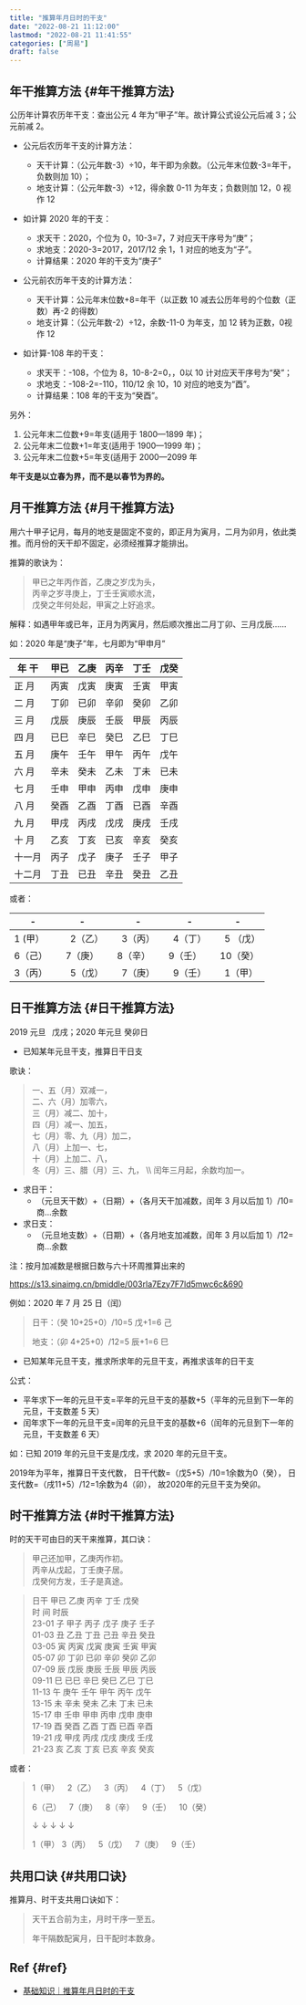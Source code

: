 ```yaml
---
title: "推算年月日时的干支"
date: "2022-08-21 11:12:00"
lastmod: "2022-08-21 11:41:55"
categories: ["周易"]
draft: false
---
```


## 年干推算方法 {#年干推算方法}

公历年计算农历年干支：查出公元 4 年为“甲子”年。故计算公式设公元后减 3；公元前减 2。

-   公元后农历年干支的计算方法：
    -   天干计算：（公元年数-3）÷10，年干即为余数。（公元年末位数-3=年干，负数则加 10）；
    -   地支计算：（公元年数-3）÷12，得余数 0-11 为年支；负数则加 12，0 视作 12
-   如计算 2020 年的干支：
    -   求天干：2020，个位为 0，10-3=7，7 对应天干序号为“庚”；
    -   求地支：2020-3=2017，2017/12 余 1，1 对应的地支为“子”。
    -   计算结果：2020 年的干支为“庚子”

-   公元前农历年干支的计算方法：
    -   天干计算：公元年末位数+8=年干（以正数 10 减去公历年号的个位数（正数）再-2 的得数）
    -   地支计算：（公元年数-2）÷12，余数-11-0 为年支，加 12 转为正数，0视作 12
-   如计算-108 年的干支：
    -   求天干：-108，个位为 8，10-8-2=0，，0以 10 计对应天干序号为“癸”；
    -   求地支：-108-2=-110，110/12 余 10，10 对应的地支为“酉”。
    -   计算结果：108 年的干支为“癸酉”。

另外：

1.  公元年末二位数+9=年支(适用于 1800—1899 年)；
2.  公元年末二位数+1=年支(适用于 1900—1999 年)；
3.  公元年末二位数+5=年支(适用于 2000—2099 年

**年干支是以立春为界，而不是以春节为界的。**


## 月干推算方法 {#月干推算方法}

用六十甲子记月，每月的地支是固定不变的，即正月为寅月，二月为卯月，依此类推。而月份的天干却不固定，必须经推算才能排出。

推算的歌诀为：

> 甲已之年丙作首，乙庚之岁戊为头，<br />
> 丙辛之岁寻庚上，丁壬壬寅顺水流，<br />
> 戊癸之年何处起，甲寅之上好追求。<br />

解释：如遇甲年或已年，正月为丙寅月，然后顺次推出二月丁卯、三月戊辰......

如：2020 年是“庚子”年，七月即为“甲申月”

| 年  干 | 甲已 | 乙庚 | 丙辛 | 丁壬 | 戊癸 |
|------|----|----|----|----|----|
| 正  月 | 丙寅 | 戊寅 | 庚寅 | 壬寅 | 甲寅 |
| 二  月 | 丁卯 | 已卯 | 辛卯 | 癸卯 | 乙卯 |
| 三  月 | 戊辰 | 庚辰 | 壬辰 | 甲辰 | 丙辰 |
| 四  月 | 已巳 | 辛巳 | 癸巳 | 乙巳 | 丁巳 |
| 五  月 | 庚午 | 壬午 | 甲午 | 丙午 | 戊午 |
| 六  月 | 辛未 | 癸未 | 乙未 | 丁未 | 已未 |
| 七  月 | 壬申 | 甲申 | 丙申 | 戊申 | 庚申 |
| 八  月 | 癸酉 | 乙酉 | 丁酉 | 已酉 | 辛酉 |
| 九  月 | 甲戌 | 丙戌 | 戊戌 | 庚戌 | 壬戌 |
| 十  月 | 乙亥 | 丁亥 | 已亥 | 辛亥 | 癸亥 |
| 十一月 | 丙子 | 戊子 | 庚子 | 壬子 | 甲子 |
| 十二月 | 丁丑 | 已丑 | 辛丑 | 癸丑 | 乙丑 |

或者：

| -     |  -      | -      |  -    | -       |
|-------|---------|--------|-------|---------|
| 1 (甲） |   2（乙）  |  3（丙）  |  4（丁） |   5 （戊） |
| 6（己）  |  7（庚）   | 8（辛）   | 9（壬）  |  10（癸） |
| 3（丙） |   5（戊）  |  7（庚）  |  9（壬） |   1（甲） |


## 日干推算方法 {#日干推算方法}

2019 元旦  戊戌；2020 年元旦 癸卯日

-   已知某年元旦干支，推算日干日支

歌诀：

> 一、五（月）双减一， <br />
> 二、六（月）加零六， <br />
> 三（月）减二、加十， <br />
> 四（月）减一、加五， <br />
> 七（月）零、九（月）加二， <br />
> 八（月）上加一、七，       <br />
> 十（月）上加二、八，       <br />
> 冬（月）三、腊（月）三、九， \\\\
> 闰年三月起，余数均加一。

-   求日干：
    -   （元旦天干数）+（日期）+（各月天干加减数，闰年 3 月以后加 1）/10=商...余数
-   求日支：
    -   （元旦地支数）+（日期）+（各月地支加减数，闰年 3 月以后加 1）/12=商...余数

注：按月加减数是根据日数与六十环周推算出来的

<https://s13.sinaimg.cn/bmiddle/003rla7Ezy7F7ld5mwc6c&690>

例如：2020 年 7 月 25 日（闰）

> 日干：（癸 10+25+0）/10=5 戊+1=6 己
>
> 地支：（卯 4+25+0）/12=5 辰+1=6 巳

-   已知某年元旦干支，推求所求年的元旦干支，再推求该年的日干支

公式：

-   平年求下一年的元旦干支=平年的元旦干支的基数+5（平年的元旦到下一年的元旦，干支数差 5 天）
-   闰年求下一年的元旦干支=闰年的元旦干支的基数+6（闰年的元旦到下一年的元旦，干支数差 6 天）

如：已知 2019 年的元旦干支是戊戌，求 2020 年的元旦干支。

2019年为平年，推算日干支代数，
日干代数=（戊5+5）/10=1余数为0（癸），
日支代数=（戌11+5）/12=1余数为4（卯），
  故2020年的元旦干支为癸卯。


## 时干推算方法 {#时干推算方法}

时的天干可由日的天干来推算，其口诀：

> 甲己还加甲，乙庚丙作初。<br />
> 丙辛从戊起，丁壬庚子居。<br />
> 戊癸何方发，壬子是真途。<br />

<!--quoteend-->

> 日干        甲已 乙庚 丙辛 丁壬 戊癸 <br />
> 时 间  时辰                          <br />
> 23-01  子   甲子 丙子 戊子 庚子 壬子 <br />
> 01-03  丑   乙丑 丁丑 己丑 辛丑 癸丑 <br />
> 03-05  寅   丙寅 戊寅 庚寅 壬寅 甲寅 <br />
> 05-07  卯   丁卯 已卯 辛卯 癸卯 乙卯 <br />
> 07-09  辰   戊辰 庚辰 壬辰 甲辰 丙辰 <br />
> 09-11  巳   已巳 辛巳 癸巳 乙巳 丁巳 <br />
> 11-13  午   庚午 壬午 甲午 丙午 戊午 <br />
> 13-15  未   辛未 癸未 乙未 丁未 已未 <br />
> 15-17  申   壬申 甲申 丙申 戊申 庚申 <br />
> 17-19  酉   癸酉 乙酉 丁酉 已酉 辛酉 <br />
> 19-21  戌   甲戌 丙戌 戊戌 庚戌 壬戌 <br />
> 21-23  亥   乙亥 丁亥 已亥 辛亥 癸亥 <br />

或者：

> 1（甲）  2（乙）  3（丙）  4（丁）  5（戊）
>
> 6（己）  7（庚）  8（辛）  9（壬）  10（癸）
>
> ↓        ↓       ↓        ↓        ↓
>
> 1（甲）  3（丙）  5（戊）  7（庚）  9（壬）


## 共用口诀 {#共用口诀}

推算月、时干支共用口诀如下：

> 天干五合前为主，月时干序一至五。
>
> 年干隔数配寅月，日干配时本数身。


## Ref {#ref}

-   [基础知识｜推算年月日时的干支](https://weibo.com/ttarticle/p/show?id=2309404530652589457414)